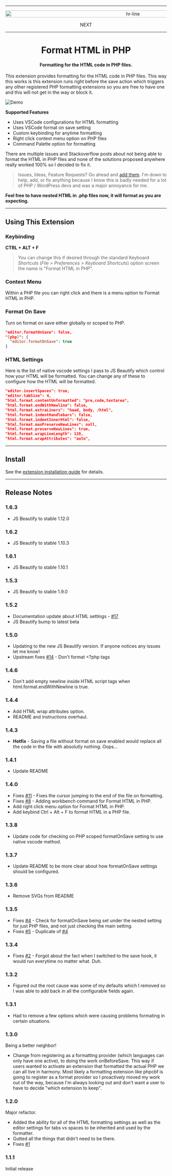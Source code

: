 <hr>


<center>


<img src="https://cloud.netlifyusercontent.com/assets/344dbf88-fdf9-42bb-adb4-46f01eedd629/23b9b236-746e-409c-8e86-30b4385e3b72/hr1-raypham.gif" alt="hr-line" width="781" height="22">


<p>NEXT</p>


</center>


<hr>


<h1 align="center">Format HTML in PHP</h1>

<h4 align="center">Formatting for the HTML code in PHP files.</h4>

This extension provides formatting for the HTML code in PHP files. This way this works is this extension runs right before the save action which triggers any other registered PHP formatting extensions so you are free to have one and this will not get in the way or block it.

![Demo](https://github.com/RiFi2k/format-html-in-php/blob/master/format-html-in-php.gif?raw=true)

**Supported Features**

- Uses VSCode configurations for HTML formatting
- Uses VSCode format on save setting
- Custom keybinding for anytime formatting
- Right click context menu option on PHP files
- Command Palette option for formatting

There are multiple issues and Stackoverflow posts about not being able to format the HTML in PHP files and none of the solutions proposed anywhere really worked 100% so I decided to fix it.

> Issues, Ideas, Feature Requests? Go ahead and [add them](https://github.com/RiFi2k/format-html-in-php/issues). I'm down to help, add, or fix anything because I know this is badly needed for a lot of PHP / WordPress devs and was a major annoyance for me.

**Feel free to have nested HTML in .php files now, it will format as you are expecting.**

---

## Using This Extension

### Keybinding

**CTRL + ALT + F**

> You can change this if desired through the standard Keyboard Shortcuts (_File > Preferences > Keyboard Shortcuts_) option screen the name is "Format HTML in PHP".

### Context Menu

Within a PHP file you can right click and there is a menu option to Format HTML in PHP.

### Format On Save

Turn on format on save either globally or scoped to PHP.

```json
"editor.formatOnSave": false,
"[php]": {
  "editor.formatOnSave": true
}

```

### HTML Settings

Here is the list of native vscode settings I pass to JS Beautify which control how your HTML will be formatted. You can change any of these to configure how the HTML will be formatted.

```json
"editor.insertSpaces": true,
"editor.tabSize": 4,
"html.format.contentUnformatted": "pre,code,textarea",
"html.format.endWithNewline": false,
"html.format.extraLiners": "head, body, /html",
"html.format.indentHandlebars": false,
"html.format.indentInnerHtml": false,
"html.format.maxPreserveNewLines": null,
"html.format.preserveNewLines": true,
"html.format.wrapLineLength": 120,
"html.format.wrapAttributes": "auto",
```

---

## Install

See the [extension installation guide](https://code.visualstudio.com/docs/editor/extension-gallery) for details.

---

## Release Notes

### 1.6.3

- JS Beautify to stable 1.12.0

### 1.6.2

- JS Beautify to stable 1.10.3

### 1.6.1

- JS Beautify to stable 1.10.1

### 1.5.3

- JS Beautify to stable 1.9.0

### 1.5.2

- Documentation update about HTML settings - [#17](https://github.com/RiFi2k/format-html-in-php/issues/17)
- JS Beautify bump to latest beta

### 1.5.0

- Updating to the new JS Beautify version. If anyone notices any issues let me know!
- Upstream fixes [#14](https://github.com/RiFi2k/format-html-in-php/issues/14) - Don't format <?php tags

### 1.4.6

- Don't add empty newline inside HTML script tags when html.format.endWithNewline is true.

### 1.4.4

- Add HTML wrap attributes option.
- README and instructions overhaul.

### 1.4.3

- **Hotfix** - Saving a file without format on save enabled would replace all the code in the file with absolutly nothing. Oops...

### 1.4.1

- Update README

### 1.4.0

- Fixes [#11](https://github.com/RiFi2k/format-html-in-php/issues/11) - Fixes the cursor jumping to the end of the file on formatting.
- Fixes [#8](https://github.com/RiFi2k/format-html-in-php/issues/11) - Adding workbench command for Format HTML in PHP.
- Add right click menu option for Format HTML in PHP.
- Add keybind Ctrl + Alt + F to format HTML in a PHP file.

### 1.3.8

- Update code for checking on PHP scoped formatOnSave setting to use native vscode method.

### 1.3.7

- Update README to be more clear about how formatOnSave settings should be configured.

### 1.3.6

- Remove SVGs from README

### 1.3.5

- Fixes [#4](https://github.com/RiFi2k/format-html-in-php/issues/4) - Check for formatOnSave being set under the nested setting for just PHP files, and not just checking the main setting.
- Fixes [#5](https://github.com/RiFi2k/format-html-in-php/issues/5) - Duplicate of [#4](https://github.com/RiFi2k/format-html-in-php/issues/4)

### 1.3.4

- Fixes [#2](https://github.com/RiFi2k/format-html-in-php/issues/2) - Forgot about the fact when I switched to the save hook, it would run everytime no matter what. Duh.

### 1.3.2

- Figured out the root cause was some of my defaults which I removed so I was able to add back in all the configurable fields again.

### 1.3.1

- Had to remove a few options which were causing problems formating in certain situations.

### 1.3.0

Being a better neighbor!

- Change from registering as a formatting provider (which languages can only have one active), to doing the work onBeforeSave. This way if users wanted to activate an extension that formatted the actual PHP we can all live in harmony. Most likely a formatting extension like phpcbf is going to register as a format provider so I proactively moved my work out of the way, because I'm always looking out and don't want a user to have to decide "which extension to keep".

### 1.2.0

Major refactor.

- Added the ability for all of the HTML formatting settings as well as the editor settings for tabs vs spaces to be inherited and used by the formatter.
- Gutted all the things that didn't need to be there.
- Fixes [#1](https://github.com/RiFi2k/format-html-in-php/issues/1)

### 1.1.1

Initial release
